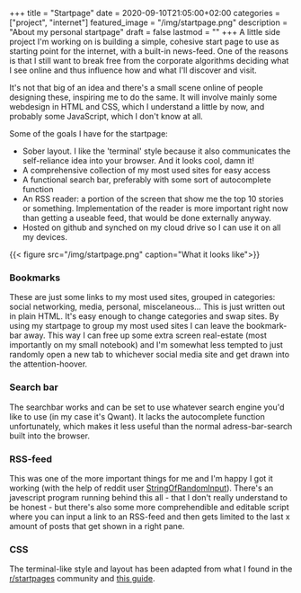 +++
title =  "Startpage"
date = 2020-09-10T21:05:00+02:00
categories = ["project", "internet"]
featured_image = "/img/startpage.png"
description = "About my personal startpage"
draft = false
lastmod = ""
+++
A little side project I'm working on is building a simple, cohesive start page to use as starting point for the internet, with a built-in news-feed. One of the reasons is that I still want to break free from the corporate algorithms deciding what I see online and thus influence how and what I'll discover and visit.

It's not that big of an idea and there's a small scene online of people designing these, inspiring me to do the same. It will involve mainly some webdesign in HTML and CSS, which I understand a little by now, and probably some JavaScript, which I don't know at all.
<!--more-->

Some of the goals I have for the startpage:

* Sober layout. I like the 'terminal' style because it also communicates the self-reliance idea into your browser. And it looks cool, damn it!
* A comprehensive collection of my most used sites for easy access
* A functional search bar, preferably with some sort of autocomplete function
* An RSS reader: a portion of the screen that show me the top 10 stories or something. Implementation of the reader is more important right now than getting a useable feed, that would be done externally anyway.
* Hosted on github and synched on my cloud drive so I can use it on all my devices.

{{< figure src="/img/startpage.png" caption="What it looks like">}}

### Bookmarks
These are just some links to my most used sites, grouped in categories: social networking, media, personal, miscelaneous... This is just written out in plain HTML. It's easy enough to change categories and swap sites. By using my startpage to group my most used sites I can leave the bookmark-bar away. This way I can free up some extra screen real-estate (most importantly on my small notebook) and I'm somewhat less tempted to just randomly open a new tab to whichever social media site and get drawn into the attention-hoover.

### Search bar
The searchbar works and can be set to use whatever search engine you'd like to use (in my case it's Qwant). It lacks the autocomplete function unfortunately, which makes it less useful than the normal adress-bar-search built into the browser.

### RSS-feed
This was one of the more important things for me and I'm happy I got it working (with the help of reddit user [StringOfRandomInput](https://www.reddit.com/user/StringOfRandomInput)). There's an javescript program running behind this all - that I don't really understand to be honest - but there's also some more comprehendible and editable script where you can input a link to an RSS-feed and then gets limited to the last x amount of posts that get shown in a right pane.

### CSS
The terminal-like style and layout has been adapted from what I found in the [r/startpages](https://www.reddit.com/r/startpages/) community and [this guide](https://stpg.tk/guides/).